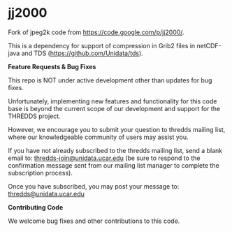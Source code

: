 jj2000
======

Fork of jpeg2k code from https://code.google.com/p/jj2000/.

This is a dependency for support of compression in Grib2 files in 
netCDF-java and TDS (https://github.com/Unidata/tds).

**Feature Requests & Bug Fixes**

This repo is NOT under active development other than updates for bug fixes. 

Unfortunately, implementing new features and functionality for this code base is beyond the current scope of our development and support for the THREDDS project.  

However, we encourage you to submit your question to thredds mailing list, where our knowledgeable community of users may assist you.

If you have not already subscribed to the thredds mailing list, send a blank email to: thredds-join@unidata.ucar.edu
(be sure to respond to the confirmation message sent from our mailing list manager to complete the subscription process).

Once you have subscribed, you may post your message to: thredds@unidata.ucar.edu

**Contributing Code**

We welcome bug fixes and other contributions to this code.  


